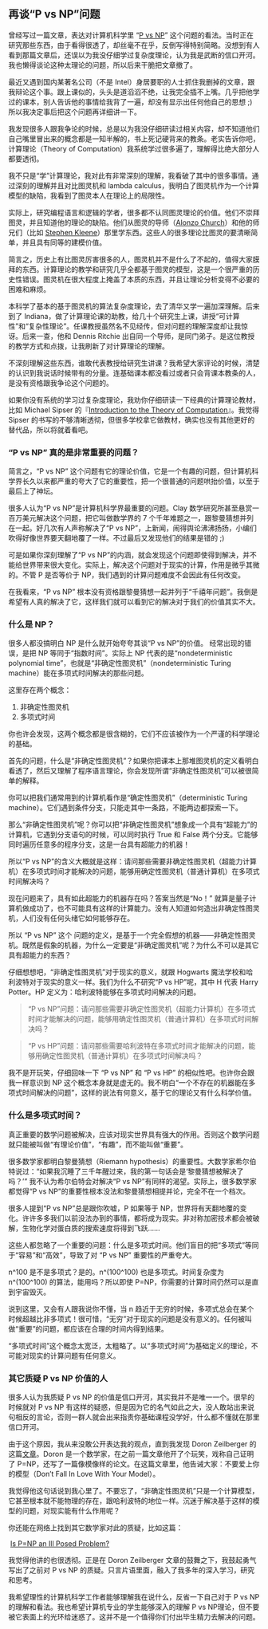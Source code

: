 <div class="inner">
<h2>再谈“P vs NP”问题</h2>
<p>曾经写过一篇文章，表达对计算机科学里 “<a href="https://en.wikipedia.org/wiki/P_versus_NP_problem">P vs NP</a>” 这个问题的看法。当时正在研究那些东西，由于看得很透了，却丝毫不在乎，反倒写得特别简略。没想到有人看到那篇文章后，还误以为我没仔细学过复杂度理论，认为我是武断的信口开河。我也懒得谈论这种太理论的问题，所以后来干脆把文章撤了。</p>
<p>最近又遇到国内某著名公司（不是 Intel）身居要职的人士抓住我删掉的文章，跟我辩论这个事。跟上课似的，头头是道滔滔不绝，让我完全插不上嘴。几乎把他学过的课本，别人告诉他的事情给我背了一遍，却没有显示出任何他自己的思想 ;) 所以我决定事后把这个问题再详细讲一下。</p>
<p>我发现很多人跟我争论的时候，总是以为我没仔细研读过相关内容，却不知道他们自己嘴里冒出来的概念都是一知半解的，书上死记硬背来的教条。老实告诉你吧，计算理论（Theory of Computation）我系统学过很多遍了，理解得比绝大部分人都要透彻。</p>
<p>我不只是“学”计算理论，我对此有非常深刻的理解，我看破了其中的很多事情。通过深刻的理解并且对比图灵机和 lambda calculus，我明白了图灵机作为一个计算模型的缺陷，我看到了图灵本人在理论上的局限性。</p>
<p>实际上，研究编程语言和逻辑的学者，很多都不认同图灵理论的价值。他们不崇拜图灵，并且知道他的理论的缺陷。他们从图灵的导师（<a href="https://en.wikipedia.org/wiki/Alonzo_Church">Alonzo Church</a>）和他的师兄们（比如 <a href="https://en.wikipedia.org/wiki/Stephen_Cole_Kleene">Stephen Kleene</a>）那里学东西。这些人的很多理论比图灵的要清晰简单，并且具有同等的建模价值。</p>
<p>简言之，历史上有比图灵厉害很多的人，图灵机并不是什么了不起的，值得大家膜拜的东西。计算理论的教学和研究几乎全都基于图灵的模型，这是一个很严重的历史性错误。图灵机在很大程度上掩盖了本质的东西，并且让理论分析变得不必要的困难和麻烦。</p>
<p>本科学了基本的基于图灵机的算法复杂度理论，去了清华又学一遍加深理解。后来到了 Indiana，做了计算理论课的助教，给几十个研究生上课，讲授“可计算性”和“复杂性理论”。任课教授虽然名不见经传，但对问题的理解深度却让我惊讶。后来一查，他和 Dennis Ritchie 出自同一个导师，是同门弟子。是这位教授的教学方式和点拨，让我刷新了对计算理论的理解。</p>
<p>不深刻理解这些东西，谁敢代表教授给研究生讲课？我希望大家评论的时候，清楚的认识到我说话时候带有的分量。连基础课本都没看过或者只会背课本教条的人，是没有资格跟我争论这个问题的。</p>
<p>如果你没有系统的学习过复杂度理论，我劝你仔细研读一下经典的计算理论教材，比如 Michael Sipser 的『<a href="https://www.amazon.com/Introduction-Theory-Computation-Michael-Sipser/dp/113318779X">Introduction to the Theory of Computation</a>』。我觉得 Sipser 的书写的不够清晰透彻，但很多学校拿它做教材，确实也没有其他更好的替代品，所以将就着看吧。</p>
<h3 id="p-vs-np-真的是非常重要的问题">“P vs NP” 真的是非常重要的问题？</h3>
<p>简言之，“P vs NP” 这个问题有它的理论价值，它是一个有趣的问题，但计算机科学界长久以来都严重的夸大了它的重要性，把一个很普通的问题哄抬价值，以至于最后上了神坛。</p>
<p>很多人认为“P vs NP”是计算机科学界最重要的问题。Clay 数学研究所甚至悬赏一百万美元解决这个问题，把它叫做数学界的 7 个千年难题之一，跟黎曼猜想并列在一起。好几次有人声称解决了“P vs NP”，上新闻，闹得舆论沸沸扬扬，小编们吹得好像世界要天翻地覆了一样。不过最后又发现他们的结果是错的 ;)</p>
<p>可是如果你深刻理解了“P vs NP”的内涵，就会发现这个问题即使得到解决，并不能给世界带来很大变化。实际上，解决这个问题对于现实的计算，作用是微乎其微的。不管 P 是否等价于 NP，我们遇到的计算问题难度不会因此有任何改变。</p>
<p>在我看来，“P vs NP” 根本没有资格跟黎曼猜想一起并列于“千禧年问题”。我倒是希望有人真的解决了它，这样我们就可以看到它的解决对于我们的价值其实不大。</p>
<h3 id="什么是-np">什么是 NP？</h3>
<p>很多人都没搞明白 NP 是什么就开始夸夸其谈“P vs NP”的价值。 经常出现的错误，是把 NP 等同于“指数时间”。实际上 NP 代表的是“nondeterministic polynomial time”，也就是“非确定性图灵机”（nondeterministic Turing machine）能在多项式时间解决的那些问题。</p>
<p>这里存在两个概念：</p>
<ol>
<li>非确定性图灵机</li>
<li>多项式时间</li>
</ol>
<p>你也许会发现，这两个概念都是很含糊的，它们不应该被作为一个严谨的科学理论的基础。</p>
<p>首先的问题，什么是“非确定性图灵机”？如果你把课本上那堆图灵机的定义看明白看透了，然后又理解了程序语言理论，你会发现所谓“非确定性图灵机”可以被很简单的解释。</p>
<p>你可以把我们通常用到的计算机看作是“确定性图灵机”（deterministic Turing machine）。它们遇到条件分支，只能走其中一条路，不能两边都探索一下。</p>
<p>那么“非确定性图灵机”呢？你可以把“非确定性图灵机”想象成一个具有“超能力”的计算机，它遇到分支语句的时候，可以同时执行 True 和 False 两个分支。它能够同时遍历任意多的程序分支，这是一台具有超能力的机器！</p>
<p>所以“P vs NP”的含义大概就是这样：请问那些需要非确定性图灵机（超能力计算机）在多项式时间才能解决的问题，能够用确定性图灵机（普通计算机）在多项式时间解决吗？</p>
<p>现在问题来了，具有如此超能力的机器存在吗？答案当然是“No！” 就算是量子计算机做成功了，也不可能具有这样的计算能力。没有人知道如何造出非确定性图灵机，人们没有任何头绪它如何能够存在。</p>
<p>所以 “P vs NP” 这个 问题的定义，是基于一个完全假想的机器——非确定性图灵机。既然是假象的机器，为什么一定要是“非确定图灵机”呢？为什么不可以是其它具有超能力的东西？</p>
<p>仔细想想吧，“非确定性图灵机”对于现实的意义，就跟 Hogwarts 魔法学校和哈利波特对于现实的意义一样。我们为什么不研究“P vs HP”呢，其中 H 代表 Harry Potter。HP 定义为：哈利波特能够在多项式时间解决的问题。</p>
<blockquote>
<p>“P vs NP”问题：请问那些需要非确定性图灵机（超能力计算机）在多项式时间才能解决的问题，能够用确定性图灵机（普通计算机）在多项式时间解决吗？</p>
</blockquote>
<blockquote>
<p>“P vs HP”问题：请问那些需要哈利波特在多项式时间才能解决的问题，能够用确定性图灵机（普通计算机）在多项式时间解决吗？</p>
</blockquote>
<p>我不是开玩笑，仔细回味一下 “P vs NP” 和 “P vs HP” 的相似性吧。也许你会跟我一样意识到 NP 这个概念本身就是虚无的。我不明白“一个不存在的机器能在多项式时间解决的问题”，这样的说法有何意义，基于它的理论又有什么科学价值。</p>
<h3 id="什么是多项式时间">什么是多项式时间？</h3>
<p>真正重要的数学问题被解决，应该对现实世界具有强大的作用。否则这个数学问题就只能被叫做“有理论价值”，“有趣”，而不能叫做“重要”。</p>
<p>很多数学家都明白黎曼猜想（Riemann hypothesis）的重要性。大数学家希尔伯特说过：“如果我沉睡了三千年醒过来，我的第一句话会是‘黎曼猜想被解决了吗？’” 我不认为希尔伯特会对解决“P vs NP”有同样的渴望。实际上，很多数学家都觉得“P vs NP”的重要性根本没法和黎曼猜想相提并论，完全不在一个档次。</p>
<p>很多人提到“P vs NP”总是跟你吹嘘，P 如果等于 NP，世界将有天翻地覆的变化。许许多多我们以前没法办到的事情，都将成为现实。非对称加密技术都会被破解，生物化学对蛋白质的搜索速度将得到飞跃……</p>
<p>这些人都忽略了一个重要的问题：什么是多项式时间。他们盲目的把“多项式”等同于“容易”和“高效”，导致了对 “P vs NP” 重要性的严重夸大。</p>
<p>n^100 是不是多项式？是的。n^(100^100) 也是多项式。时间复杂度为n^(100^100) 的算法，能用吗？所以即使 P=NP，你需要的计算时间仍然可以是直到宇宙毁灭。</p>
<p>说到这里，又会有人跟我说你不懂，当 n 趋近于无穷的时候，多项式总会在某个时候超越比非多项式！很可惜，“无穷”对于现实的问题是没有意义的。任何被叫做“重要”的问题，都应该在合理的时间内得到结果。</p>
<p>“多项式时间”这个概念太宽泛，太粗略了。以“多项式时间”为基础定义的理论，不可能对现实的计算问题有任何意义。</p>
<h3 id="其它质疑-p-vs-np-价值的人">其它质疑 P vs NP 价值的人</h3>
<p>很多人认为我质疑 P vs NP 的价值是信口开河，其实我并不是唯一一个。很早的时候就对 P vs NP 有这样的疑惑，但是因为它的名气如此之大，没人敢站出来说句相反的言论，否则一群人就会出来指责你基础课程没学好，什么都不懂就在那里信口开河。</p>
<p>由于这个原因，我从来没敢公开表达我的观点，直到我发现 Doron Zeilberger 的这篇<a href="http://sites.math.rutgers.edu/~zeilberg/Opinion98.html">文章</a>。Doron 是一个数学家，在之前一篇文章他开了个玩笑，戏称自己证明了 P=NP，还写了一篇像模像样的论文。在这篇文章里，他告诫大家：不要爱上你的模型（Don’t Fall In Love With Your Model）。</p>
<p>我觉得他这句话说到我心里了。不要忘了，“非确定性图灵机”只是一个计算模型，它甚至根本就不能物理的存在，跟哈利波特的地位一样。沉迷于解决基于这样的模型的问题，对现实能有什么作用呢？</p>
<p>你还能在网络上找到其它数学家对此的质疑，比如这篇：</p>
<p>​    <a href="https://rjlipton.wordpress.com/2009/07/03/is-pnp-an-ill-posed-problem">Is P=NP an Ill Posed Problem?</a></p>
<p>我觉得他讲的也很透彻。正是在 Doron Zeilberger 文章的鼓舞之下，我鼓起勇气写出了之前对 P vs NP 的质疑。只言片语里面，融入了我多年的深入学习，研究和思考。</p>
<p>我希望理性的计算机科学工作者能够理解我在说什么，反省一下自己对于 P vs NP 的理解和看法。我也希望计算机专业的学生能够深入的理解 P vs NP理论，但不要被它表面上的光环给迷惑了。这并不是一个值得你们付出毕生精力去解决的问题。</p>
</div>
    